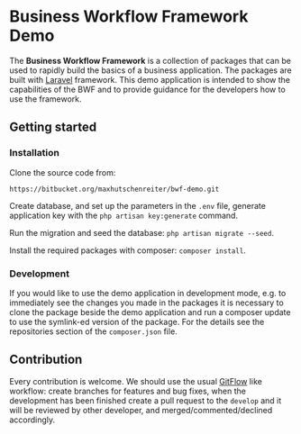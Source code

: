 # Business Workflow Framework Demo

The **Business Workflow Framework** is a collection of packages that can be used to rapidly build the basics of a business application. The packages are built with [Laravel](https://laravel.com/) framework. This demo application is intended to show the capabilities of the BWF and to provide guidance for the developers how to use the framework.

## Getting started
### Installation
Clone the source code from:
```
https://bitbucket.org/maxhutschenreiter/bwf-demo.git
```

Create database, and set up the parameters in the `.env` file, generate application key with the `php artisan key:generate` command. 

Run the migration and seed the database: `php artisan migrate --seed`.

Install the required packages with composer: `composer install`.

### Development
If you would like to use the demo application in development mode, e.g. to immediately see the changes you made in the packages it is necessary to clone the package beside the demo application and run a composer update to use the symlink-ed version of the package. For the details see the repositories section of the `composer.json` file.

## Contribution
Every contribution is welcome. We should use the usual [GitFlow](https://www.atlassian.com/git/tutorials/comparing-workflows/gitflow-workflow) like workflow: create branches for features and bug fixes, when the development has been finished create a pull request to the `develop` and it will be reviewed by other developer, and merged/commented/declined accordingly. 
